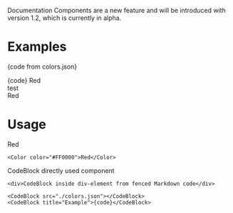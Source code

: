 <Banner title="Experimental Feature" type="warning">Documentation Components are a new feature and will be introduced with version 1.2, which is currently in alpha.</Banner>

# Examples

<CodeBlock title="colors.json">{code from colors.json}</CodeBlock>

<CodeBlock title="Example">
{code}
</CodeBlock>

<CodeBlock title="Example">
  <Color color="#FF0000">Red</Color>
</CodeBlock>

<CodeBlock title="Example">
  <div>test</div>
</CodeBlock>

<Playground>
  <Color color="#FF0000">Red</Color>
</Playground>


# Usage

<CodeBlock title="Example">
  <Color color="#FF0000">Red</Color>
</CodeBlock>

```
<Color color="#FF0000">Red</Color>
```

<CodeBlock title="Example">
  <div>CodeBlock directly used component</div>
</CodeBlock>

```
<div>CodeBlock inside div-element from fenced Markdown code</div>
```

```
<CodeBlock src="./colors.json"></CodeBlock>
<CodeBlock title="Example">{code}</CodeBlock>
```
